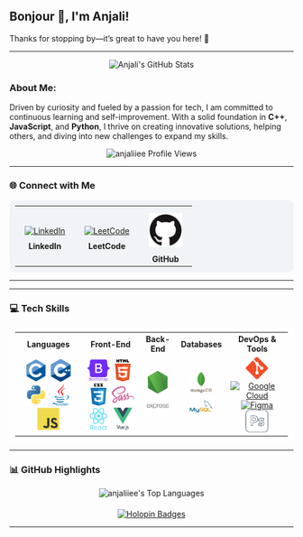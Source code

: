 ## Bonjour 🙌, I'm Anjali!  
Thanks for stopping by—it’s great to have you here! 👋

---

<p align="center">
  <img width="70%" src="https://github-readme-stats.vercel.app/api?username=anjaliiee&show_icons=true&theme=tokyonight&include_all_commits=true&count_private=true" alt="Anjali's GitHub Stats" />
</p>

### About Me:
Driven by curiosity and fueled by a passion for tech, I am committed to continuous learning and self-improvement. With a solid foundation in **C++**, **JavaScript**, and **Python**, I thrive on creating innovative solutions, helping others, and diving into new challenges to expand my skills.

<p align="center">
  <img src="https://komarev.com/ghpvc/?username=anjaliiee&label=Profile%20views&color=6e40c9&style=flat" alt="anjaliiee Profile Views" width="30%" />
</p>

---

### 🌐 Connect with Me

<table align="center" style="background-color: #f0f4f8; padding: 10px; border-radius: 10px;">
  <tr>
    <td align="center">
      <a href="https://linkedin.com/in/anjali-yadav-35ba5b272" target="blank">
        <img src="https://raw.githubusercontent.com/rahuldkjain/github-profile-readme-generator/master/src/images/icons/Social/linked-in-alt.svg" alt="LinkedIn" height="60" width="60" style="margin: 10px;"/>
      </a>
      <br />
      <span style="font-weight: bold;">LinkedIn</span>
    </td>
    <td align="center">
      <a href="https://www.leetcode.com/anj_07" target="blank">
        <img src="https://raw.githubusercontent.com/rahuldkjain/github-profile-readme-generator/master/src/images/icons/Social/leet-code.svg" alt="LeetCode" height="60" width="60" style="margin: 10px;"/>
      </a>
      <br />
      <span style="font-weight: bold;">LeetCode</span>
    </td>
    <td align="center">
      <a href="https://github.com/anjaliiee" target="blank">
        <img src="https://raw.githubusercontent.com/devicons/devicon/master/icons/github/github-original.svg" alt="GitHub" height="60" width="60" style="margin: 10px;"/>
      </a>
      <br />
      <span style="font-weight: bold;">GitHub</span>
    </td>
  </tr>
</table>

---

---

### 💻 Tech Skills

<table align="center" style="background-color: #ffffff6d;; padding: 10px; border-radius: 10px; theme=tokyonight">
  <tr>
    <th>Languages</th>
    <th>Front-End</th>
    <th>Back-End</th>
    <th>Databases</th>
    <th>DevOps & Tools</th>
  </tr>
  <tr>
    <td align="center">
      <a href="https://www.cprogramming.com/" target="_blank"><img src="https://raw.githubusercontent.com/devicons/devicon/master/icons/c/c-original.svg" alt="C" width="40" height="40"/></a>
      <a href="https://www.w3schools.com/cpp/" target="_blank"><img src="https://raw.githubusercontent.com/devicons/devicon/master/icons/cplusplus/cplusplus-original.svg" alt="C++" width="40" height="40"/></a>
      <a href="https://www.python.org" target="_blank"><img src="https://raw.githubusercontent.com/devicons/devicon/master/icons/python/python-original.svg" alt="Python" width="40" height="40"/></a>
      <a href="https://www.java.com" target="_blank"><img src="https://raw.githubusercontent.com/devicons/devicon/master/icons/java/java-original.svg" alt="Java" width="40" height="40"/></a>
      <a href="https://developer.mozilla.org/en-US/docs/Web/JavaScript" target="_blank"><img src="https://raw.githubusercontent.com/devicons/devicon/master/icons/javascript/javascript-original.svg" alt="JavaScript" width="40" height="40"/></a>
    </td>
    <td align="center">
      <a href="https://getbootstrap.com" target="_blank"><img src="https://raw.githubusercontent.com/devicons/devicon/master/icons/bootstrap/bootstrap-plain-wordmark.svg" alt="Bootstrap" width="40" height="40"/></a>
      <a href="https://www.w3.org/html/" target="_blank"><img src="https://raw.githubusercontent.com/devicons/devicon/master/icons/html5/html5-original-wordmark.svg" alt="HTML5" width="40" height="40"/></a>
      <a href="https://www.w3schools.com/css/" target="_blank"><img src="https://raw.githubusercontent.com/devicons/devicon/master/icons/css3/css3-original-wordmark.svg" alt="CSS3" width="40" height="40"/></a>
      <a href="https://sass-lang.com" target="_blank"><img src="https://raw.githubusercontent.com/devicons/devicon/master/icons/sass/sass-original.svg" alt="Sass" width="40" height="40"/></a>
      <a href="https://reactjs.org" target="_blank"><img src="https://raw.githubusercontent.com/devicons/devicon/master/icons/react/react-original-wordmark.svg" alt="React" width="40" height="40"/></a>
      <a href="https://vuejs.org" target="_blank"><img src="https://raw.githubusercontent.com/devicons/devicon/master/icons/vuejs/vuejs-original-wordmark.svg" alt="Vue.js" width="40" height="40"/></a>
    </td>
    <td align="center">
      <a href="https://nodejs.org" target="_blank"><img src="https://raw.githubusercontent.com/devicons/devicon/master/icons/nodejs/nodejs-original.svg" alt="Node.js" width="40" height="40"/></a>
      <a href="https://expressjs.com" target="_blank"><img src="https://raw.githubusercontent.com/devicons/devicon/master/icons/express/express-original-wordmark.svg" alt="Express.js" width="40" height="40"/></a>
    </td>
    <td align="center">
      <a href="https://www.mongodb.com" target="_blank"><img src="https://raw.githubusercontent.com/devicons/devicon/master/icons/mongodb/mongodb-original-wordmark.svg" alt="MongoDB" width="40" height="40"/></a>
      <a href="https://www.mysql.com" target="_blank"><img src="https://raw.githubusercontent.com/devicons/devicon/master/icons/mysql/mysql-original-wordmark.svg" alt="MySQL" width="40" height="40"/></a>
    </td>
    <td align="center">
      <a href="https://git-scm.com/" target="_blank"><img src="https://raw.githubusercontent.com/devicons/devicon/master/icons/git/git-original.svg" alt="Git" width="40" height="40"/></a>
      <a href="https://cloud.google.com" target="_blank"><img src="https://www.vectorlogo.zone/logos/google_cloud/google_cloud-icon.svg" alt="Google Cloud" width="40" height="40"/></a>
      <a href="https://www.figma.com/" target="_blank"><img src="https://www.vectorlogo.zone/logos/figma/figma-icon.svg" alt="Figma" width="40" height="40"/></a>
      <a href="https://www.photoshop.com/en" target="_blank"><img src="https://raw.githubusercontent.com/devicons/devicon/master/icons/photoshop/photoshop-line.svg" alt="Photoshop" width="40" height="40"/></a>
    </td>
  </tr>
</table>

---

### 📊 GitHub Highlights

<p align="center">
  <img width="50%" src="https://github-readme-stats.vercel.app/api/top-langs?username=anjaliiee&show_icons=true&theme=tokyonight&locale=en&layout=compact" alt="anjaliiee's Top Languages" />
</p>

<p align="center" style="margin-top: 20px;">
  <a href="https://holopin.io/@anjaliee">
    <img src="https://holopin.me/anjaliee" alt="Holopin Badges" width="70%" />
  </a>
</p>

---
